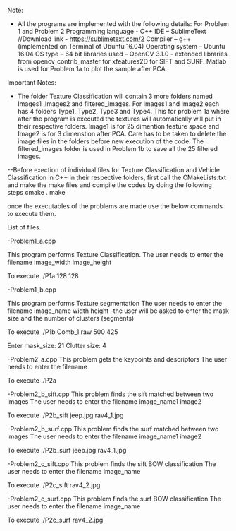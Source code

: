 Note: 
- All the programs are implemented with the following details:
For Problem 1 and Problem 2 
Programming language - C++
IDE – SublimeText       //Download link - https://sublimetext.com/2
Compiler – g++   (implemented on Terminal of Ubuntu 16.04)
Operating system – Ubuntu 16.04
OS type – 64 bit
libraries used – OpenCV 3.1.0
	      - extended libraries from opencv_contrib_master for xfeatures2D for SIFT and SURF.
Matlab is used for Problem 1a to plot the sample after PCA.

Important Notes:
- The folder Texture Classification will contain 3 more folders named Images1 ,Images2 and filtered_images. For Images1 and Image2 each has 4 folders Type1, Type2, Type3 and Type4. This for problem 1a where after the program is executed the textures will automatically will put in their respective folders. Image1 is for 25 dimention feature space and Image2 is for 3 dimenstion after PCA. Care has to be taken to delete the image files in the folders before new execution of the code. The filtered_images folder is used in Problem 1b to save all the 25 filtered images.

--Before exection of individual files for Texture Classification and Vehicle Classification in C++ in their respective folders, first call the CMakeLists.txt and make the make files and compile the codes by doing the following steps
cmake .
make

once the executables of the problems are made use the below commands to execute them. 

List of files.

-Problem1_a.cpp

This program performs Texture Classification.
The user needs to enter the filename image_width image_height

To execute
./P1a 128 128



-Problem1_b.cpp

This program performs Texture segmentation
The user needs to enter the filename image_name width height
-the user will be asked to enter the mask size and the number of clusters (segments)


To execute
./P1b Comb_1.raw 500 425 

Enter mask_size:
21
Clutter size:
4



-Problem2_a.cpp
This problem gets the keypoints and descriptors
The user needs to enter the filename 


To execute
./P2a 



-Problem2_b_sift.cpp
This problem finds the sift matched between two images
The user needs to enter the filename image_name1 image2

To execute
./P2b_sift jeep.jpg rav4_1.jpg



-Problem2_b_surf.cpp
This problem finds the surf matched between two images
The user needs to enter the filename image_name1 image2

To execute
./P2b_surf jeep.jpg rav4_1.jpg



-Problem2_c_sift.cpp
This problem finds the sift BOW classification
The user needs to enter the filename image_name

To execute
./P2c_sift rav4_2.jpg 



-Problem2_c_surf.cpp
This problem finds the surf BOW classification
The user needs to enter the filename image_name

To execute
./P2c_surf rav4_2.jpg 


